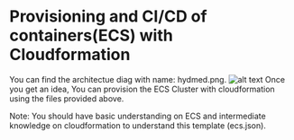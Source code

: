 # Provisioning and CI/CD of containers(ECS) with Cloudformation

You can find the architectue diag with name: hydmed.png. 
![alt text](https://raw.githubusercontent.com/serush46/ECSwithCFN/master/arch.png)
Once you get an idea, You can provision the ECS Cluster with cloudformation using the files provided above. 

Note: You should have basic understanding on ECS and intermediate knowledge on cloudformation to understand this template (ecs.json).
